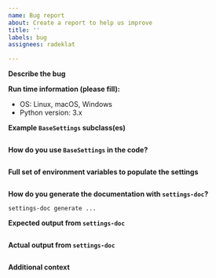 ```yaml
---
name: Bug report
about: Create a report to help us improve
title: ''
labels: bug
assignees: radeklat

---
```


**Describe the bug**

<!-- A clear and concise description of what the bug is. -->

**Run time information (please fill):**
 - OS: Linux, macOS, Windows
 - Python version: 3.x

**Example `BaseSettings` subclass(es)**

```python

```

**How do you use `BaseSettings` in the code?**

```python

```

**Full set of environment variables to populate the settings**

```dotenv

```

**How do you generate the documentation with `settings-doc`?**

`settings-doc generate ...`

**Expected output from `settings-doc`**

```

```

**Actual output from `settings-doc`**

```

```

**Additional context**

<!-- Add any other context about the problem here. -->
